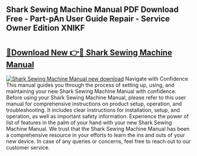 ## Shark Sewing Machine Manual PDF Download Free - Part-pAn User Guide Repair - Service Owner Edition XNIKF

# <h2><a href="http://bc862.oget.top/?id=Shark+Sewing+Machine+Manual">🔗Download New 👉🔴 Shark Sewing Machine Manual</a></h2>

[![Shark Sewing Machine Manual new download](https://i.imgur.com/5g1atiW.png)](http://bc862.oget.top/?id=Shark+Sewing+Machine+Manual)
Navigate with Confidence This manual guides you through the process of setting up, using, and maintaining your new Shark Sewing Machine Manual with confidence. Before using your Shark Sewing Machine Manual, please refer to this user manual for comprehensive instructions on product setup, operation, and troubleshooting. It includes clear instructions for installation, setup, and operation, as well as important safety information. Experience the power of list of features in the palm of your hand with your new Shark Sewing Machine Manual. We trust that the Shark Sewing Machine Manual has been a comprehensive resource in your efforts to learn the ins and outs of your new device. In case of any queries or concerns, feel free to reach out to our customer service.
